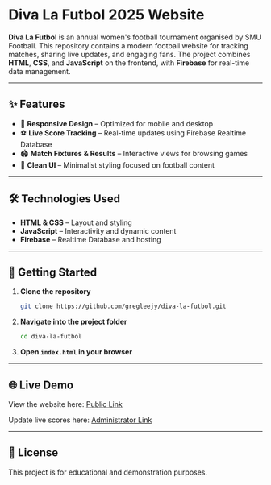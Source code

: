 # Diva La Futbol 2025 Website

**Diva La Futbol** is an annual women's football tournament organised by SMU Football. This repository contains a modern football website for tracking matches, sharing live updates, and engaging fans. The project combines **HTML**, **CSS**, and **JavaScript** on the frontend, with **Firebase** for real-time data management.

---

## ✨ Features

* 📱 **Responsive Design** – Optimized for mobile and desktop
* ⚽ **Live Score Tracking** – Real-time updates using Firebase Realtime Database
* 🏟️ **Match Fixtures & Results** – Interactive views for browsing games
* 🎨 **Clean UI** – Minimalist styling focused on football content

---

## 🛠️ Technologies Used

* **HTML & CSS** – Layout and styling
* **JavaScript** – Interactivity and dynamic content
* **Firebase** – Realtime Database and hosting

---

## 🚀 Getting Started

1. **Clone the repository**

   ```bash
   git clone https://github.com/gregleejy/diva-la-futbol.git
   ```

2. **Navigate into the project folder**

   ```bash
   cd diva-la-futbol
   ```

3. **Open `index.html` in your browser**

---

## 🌐 Live Demo

View the website here:
[Public Link](https://gregleejy.github.io/diva-la-futbol/)

Update live scores here:
[Administrator Link](https://gregleejy.github.io/diva-la-futbol/update)

---

## 📄 License

This project is for educational and demonstration purposes.
